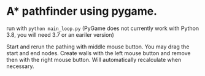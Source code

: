 # A* pathfinder using pygame.

run with `python main_loop.py`
(PyGame does not currently work with Python 3.8, you will need 3.7 or an eariler version)

Start and rerun the pathing with middle mouse button.
You may drag the start and end nodes.
Create walls with the left mouse button and remove then with the right mouse button.
Will automatically recalculate when necessary.
